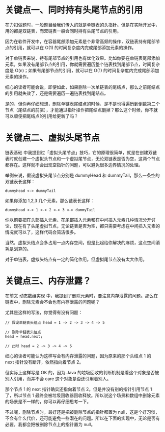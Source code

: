 # 关键点一、同时持有头尾节点的引用
在力扣做题时，一般题目给我们传入的就是单链表的头指针。但是在实际开发中，用的都是双链表，而双链表一般会同时持有头尾节点的引用。

因为在软件开发中，在容器尾部添加元素是个非常高频的操作，双链表持有尾部节点的引用，就可以在 O(1) 的时间复杂度内完成尾部添加元素的操作。

对于单链表来说，持有尾部节点的引用也有优化效果。比如你要在单链表尾部添加元素，如果没有尾部节点的引用，你就需要遍历整个链表找到尾部节点，时间复杂度是 O(n)；如果有尾部节点的引用，就可以在 O(1) 的时间复杂度内完成尾部添加元素的操作。

细心的读者可能会说，即便如此，如果删除一次单链表的尾结点，那么之前尾结点的引用就失效了，还是需要遍历一遍链表找到尾结点。

是的，但你再仔细想想，删除单链表尾结点的时候，是不是也得遍历到倒数第二个节点（尾结点的前驱），才能通过指针操作把尾结点删掉？那么这个时候，你不就可以顺便把尾结点的引用给更新了吗？

# 关键点二、虚拟头尾节点

链表基础 中我提到过「虚拟头尾节点」技巧，它的原理很简单，就是在创建双链表时就创建一个虚拟头节点和一个虚拟尾节点，无论双链表是否为空，这两个节点都存在。这样就不会出现空指针的问题，可以避免很多边界情况的处理。

举例来说，假设虚拟头尾节点分别是 dummyHead 和 dummyTail，那么一条空的双链表长这样：
```
dummyHead <-> dummyTail
```
如果你添加 1,2,3 几个元素，那么链表长这样：

```
dummyHead <-> 1 <-> 2 <-> 3 <-> dummyTail
```
你以前要把在头部插入元素、在尾部插入元素和在中间插入元素几种情况分开讨论，现在有了头尾虚拟节点，无论链表是否为空，都只需要考虑在中间插入元素的情况就可以了，这样代码会简洁很多。

当然，虚拟头结点会多占用一点内存空间，但是比起给你解决的麻烦，这点空间消耗是划算的。

对于单链表，虚拟头结点有一定的简化作用，但虚拟尾节点没有太大作用。
# 关键点三、内存泄露？

在前文 
动态数组实现 中，我提到了删除元素时，要注意内存泄露的问题。那么在链表中，删除元素会不会也有内存泄露的问题呢？

尤其是这样的写法，你觉得有没有问题：
```
// 假设单链表头结点 head = 1 -> 2 -> 3 -> 4 -> 5

// 删除单链表头结点
head = head.next;

// 此时 head = 2 -> 3 -> 4 -> 5
```
细心的读者可能认为这样写会有内存泄露的问题，因为原来的那个头结点 1 的 next 指针没有断开，依然指向着节点 2。

但实际上这样写是 OK 的，因为 Java 的垃圾回收的判断机制是看这个对象是否被别人引用，而并不会 care 这个对象是否还引用着别人。

那个节点 1 的 next 指针确实还指向着节点 2，但是并没有别的指针引用节点 1 了，所以节点 1 最终会被垃圾回收器回收释放。所以说这个场景和数组中删除元素的场景是不一样的，你可以再仔细思考一下。

不过呢，删除节点时，最好还是把被删除节点的指针都置为 null，这是个好习惯，不会有什么代价，还可能避免一些潜在的问题。所以在下面的实现中，无论是否有必要，我都会把被删除节点上的指针置为 null。
